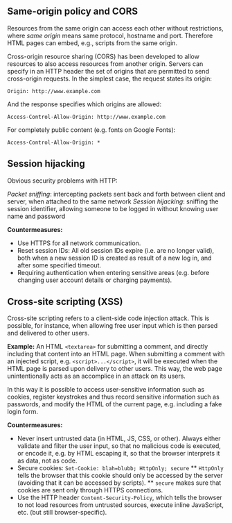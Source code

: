 
## Same-origin policy and CORS

Resources from the same origin can access each other without restrictions, where _same origin_ means same protocol, hostname and port. Therefore HTML pages can embed, e.g., scripts from the same origin.

Cross-origin resource sharing (CORS) has been developed to allow resources to also access resources from another origin. Servers can specify in an HTTP header the set of origins that are permitted to send cross-origin requests. In the simplest case, the request states its origin:
```
Origin: http://www.example.com
```
And the response specifies which origins are allowed:  
```
Access-Control-Allow-Origin: http://www.example.com
```
For completely public content (e.g. fonts on Google Fonts):
```
Access-Control-Allow-Origin: *
```

## Session hijacking

Obvious security problems with HTTP:

_Packet sniffing_: intercepting packets sent back and forth between client and server, when attached to the same network
_Session hijacking_: sniffing the session identifier, allowing someone to be logged in without knowing user name and password

**Countermeasures:**

* Use HTTPS for all network communication.
* Reset session IDs: All old session IDs expire (i.e. are no longer valid), both when a new session ID is created as result of a new log in, and after some specified timeout.  
* Requiring authentication when entering sensitive areas (e.g. before changing user account details or charging payments).

## Cross-site scripting (XSS)

Cross-site scripting refers to a client-side code injection attack. This is possible, for instance, when allowing free user input which is then parsed and delivered to other users.

**Example:** An HTML `<textarea>` for submitting a comment, and directly including that content into an HTML page. When submitting a comment with an injected script, e.g. `<script>...</script>`, it will be executed when the HTML page is parsed upon delivery to other users. This way, the web page unintentionally acts as an accomplice in an attack on its users.

In this way it is possible to access user-sensitive information such as cookies, register keystrokes and thus record sensitive information such as passwords, and modify the HTML of the current page, e.g. including a fake login form.  

**Countermeasures:**

* Never insert untrusted data (in HTML, JS, CSS, or other). Always either validate and filter the user input, so that no malicious code is executed, or encode it, e.g. by HTML escaping it, so that the browser interprets it as data, not as code.  
* Secure cookies: `Set-Cookie: blah=blubb; HttpOnly; secure`
  ** `HttpOnly` tells the browser that this cookie should only be accessed by the server (avoiding that it can be accessed by scripts).
  ** `secure` makes sure that cookies are sent only through HTTPS connections.
* Use the HTTP header `Content-Security-Policy`, which tells the browser to not load resources from untrusted sources, execute inline JavaScript, etc. (but still browser-specific).
